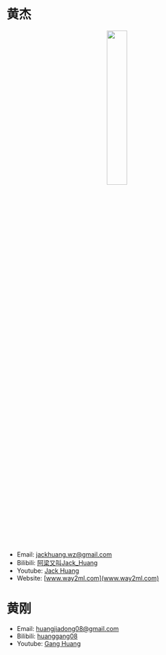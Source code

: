 <!--
 * @Description: 
 * @Author: Jack Huang
 * @Github: https://github.com/HuangJiaLian
 * @Date: 2019-04-15 14:13:33
 * @LastEditors: Jack Huang
 * @LastEditTime: 2019-11-22 22:36:00
 -->
# 黄杰

<p align="center">
<img src='/images/about/jack.png' width='30%'>
</p>

- Email:  jackhuang.wz@gmail.com
- Bilibili: [阿梁又叫Jack_Huang](https://space.bilibili.com/390042436/)
- Youtube: [Jack Huang](https://www.youtube.com/channel/UCmKFJQiyNsN1FNfimDN5YQQ)
- Website: [www.way2ml.com](www.way2ml.com)

# 黄刚

- Email:  huangjiadong08@gmail.com
- Bilibili: [huanggang08](https://space.bilibili.com/398494538)
- Youtube: [Gang Huang](https://www.youtube.com/channel/UCXnLQRWwGfdm69t-mJrWC-Q)

